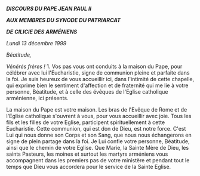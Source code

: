 ***DISCOURS DU PAPE JEAN PAUL II***

***AUX MEMBRES DU SYNODE DU PATRIARCAT***

***DE CILICIE DES ARMÉNIENS***

*Lundi 13 décembre 1999*

*Béatitude,*

*Vénérés frères !* 1. Vos pas vous ont conduits à la maison du Pape, pour célébrer avec lui l'Eucharistie, signe de communion pleine et parfaite dans la foi. Je suis heureux de vous accueillir ici, dans l'intimité de cette chapelle, qui exprime bien le sentiment d'affection et de fraternité qui me lie à votre personne, Béatitude, et à celle des évêques de l'Eglise catholique arménienne, ici présents.

La maison du Pape est votre maison. Les bras de l'Evêque de Rome et de l'Eglise catholique s'ouvrent à vous, pour vous accueillir avec joie. Tous les fils et les filles de votre Eglise, participent spirituellement à cette Eucharistie. Cette communion, qui est don de Dieu, est notre force. C'est Lui qui nous donne son Corps et son Sang, que nous nous échangerons en signe de plein partage dans la foi. Je Lui confie votre personne, Béatitude, ainsi que le chemin de votre Eglise. Que Marie, la Sainte Mère de Dieu, les saints Pasteurs, les moines et surtout les martyrs arméniens vous accompagnent dans les premiers pas de votre ministère et pendant tout le temps que Dieu vous accordera pour le service de la Sainte Eglise.